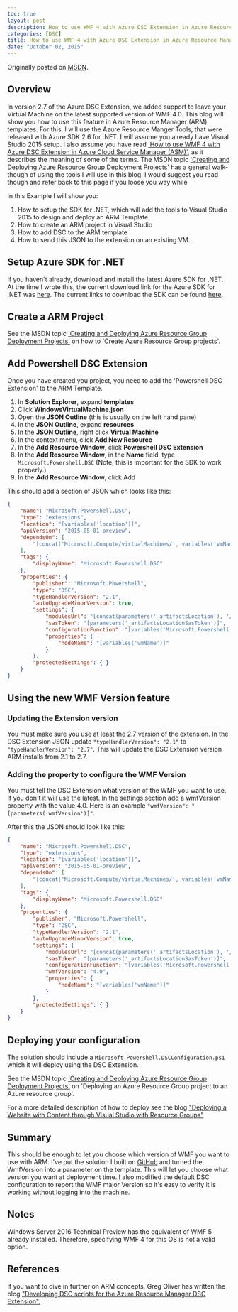 ```yaml
---
toc: true
layout: post
description: How to use WMF 4 with Azure DSC Extension in Azure Resource Manager (ARM)
categories: [DSC]
title: How to use WMF 4 with Azure DSC Extension in Azure Resource Manager (ARM)
date: "October 02, 2015"
---
```

Originally posted on [MSDN](https://blogs.msdn.microsoft.com/powershell/2015/10/02/how-to-use-wmf-4-with-azure-dsc-extension-in-azure-resource-manager-arm/).

## Overview

In version 2.7 of the Azure DSC Extension, we added support to leave your Virtual Machine on the latest supported version of WMF 4.0.  This blog will show you how to use this feature in Azure Resource Manager (ARM) templates.  For this, I will use the Azure Resource Manger Tools, that were released with Azure SDK 2.6 for .NET.  I will assume you already have Visual Studio 2015 setup.  I also assume you have read ['How to use WMF 4 with Azure DSC Extension in Azure Cloud Service Manager (ASM)'](http://blogs.msdn.com/b/powershell/archive/2015/10/01/how-to-use-wmf-4-with-azure-dsc-extension-in-azure-cloud-service-manager-asm.aspx), as it describes the meaning of some of the terms.   The MSDN topic ['Creating and Deploying Azure Resource Group Deployment Projects'](https://msdn.microsoft.com/en-us/library/azure/dn872471.aspx) has a general walk-though of using the tools I will use in this blog.  I would suggest you read though and refer back to this page if you loose you way while

In this Example I will show you:

1. How to setup the SDK for .NET, which will add the tools to Visual Studio 2015 to design and deploy an ARM Template.
2. How to create an ARM project in Visual Studio
3. How to add DSC to the ARM template
3. How to send this JSON to the extension on an existing VM.

## Setup Azure SDK for .NET

If you haven't already, download and install the latest Azure SDK for .NET.  At the time I wrote this, the current download link for the Azure SDK for .NET was [here](http://go.microsoft.com/fwlink/?linkid=518003&clcid=0x409).  The current links to download the SDK can be found [here](https://azure.microsoft.com/en-us/downloads/).

## Create a ARM Project

See the MSDN topic ['Creating and Deploying Azure Resource Group Deployment Projects'](https://msdn.microsoft.com/en-us/library/azure/dn872471.aspx) on how to 'Create Azure Resource Group projects'.

## Add Powershell DSC Extension

Once you have created you project, you need to add the 'Powershell DSC Extension' to the ARM Template.

1. In **Solution Explorer**, expand **templates**
2. Click **WindowsVirtualMachine.json**
3. Open the **JSON Outline** (this is usually on the left hand pane)
4. In the **JSON Outline**, expand **resources**
5. In the **JSON Outline**, right click **Virtual Machine**
6. In the context menu, click **Add New Resource**
7. In the **Add Resource Window**, click **Powershell DSC Extension**
8. In the **Add Resource Window**, in the **Name** field, type `Microsoft.Powershell.DSC` (Note, this is important for the SDK to work properly.)
9.  In the **Add Resource Window**, click Add

This should add a section of JSON which looks like this:

```json
{
    "name": "Microsoft.Powershell.DSC",
    "type": "extensions",
    "location": "[variables('location')]",
    "apiVersion": "2015-05-01-preview",
    "dependsOn": [
        "[concat('Microsoft.Compute/virtualMachines/', variables('vmName'))]"
    ],
    "tags": {
        "displayName": "Microsoft.Powershell.DSC"
    },
    "properties": {
        "publisher": "Microsoft.Powershell",
        "type": "DSC",
        "typeHandlerVersion": "2.1",
        "autoUpgradeMinorVersion": true,
        "settings": {
            "modulesUrl": "[concat(parameters('_artifactsLocation'), '/', 'dsc.zip')]",
            "sasToken": "[parameters('_artifactsLocationSasToken')]",
            "configurationFunction": "[variables('Microsoft.Powershell.DSCConfigurationFunction')]",
            "properties": {
                "nodeName": "[variables('vmName')]"
            }
        },
        "protectedSettings": { }
    }
}
```

## Using the new WMF Version feature

### Updating the Extension version

You must make sure you use at least the 2.7 version of the extension.  In the DSC Extension JSON update `"typeHandlerVersion": "2.1"` to `"typeHandlerVersion": "2.7"`.  This will update the DSC Extension version ARM installs from 2.1 to 2.7.

### Adding the property to configure the WMF Version

You must tell the DSC Extension what version of the WMF you want to use.  If you don't it will use the latest.  In the settings section add a wmfVersion property with the value 4.0.  Here is an example `"wmfVersion": "[parameters('wmfVersion')]"`.

After this the JSON should look like this:

```json
{
    "name": "Microsoft.Powershell.DSC",
    "type": "extensions",
    "location": "[variables('location')]",
    "apiVersion": "2015-05-01-preview",
    "dependsOn": [
        "[concat('Microsoft.Compute/virtualMachines/', variables('vmName'))]"
    ],
    "tags": {
        "displayName": "Microsoft.Powershell.DSC"
    },
    "properties": {
        "publisher": "Microsoft.Powershell",
        "type": "DSC",
        "typeHandlerVersion": "2.1",
        "autoUpgradeMinorVersion": true,
        "settings": {
            "modulesUrl": "[concat(parameters('_artifactsLocation'), '/', 'dsc.zip')]",
            "sasToken": "[parameters('_artifactsLocationSasToken')]",
            "configurationFunction": "[variables('Microsoft.Powershell.DSCConfigurationFunction')]",
            "wmfVersion": "4.0",
            "properties": {
                "nodeName": "[variables('vmName')]"
            }
        },
        "protectedSettings": { }
    }
}
```

## Deploying your configuration

The solution should include a `Microsoft.Powershell.DSCConfiguration.ps1` which it will deploy using the DSC Extension.

See the MSDN topic ['Creating and Deploying Azure Resource Group Deployment Projects'](https://msdn.microsoft.com/en-us/library/azure/dn872471.aspx) on 'Deploying an Azure Resource Group project to an Azure resource group'.

For a more detailed description of how to deploy see the blog ["Deploying a Website with Content through Visual Studio with Resource Groups"](http://blogs.technet.com/b/georgewallace/archive/2015/05/10/deploying-a-website-with-content-through-visual-studio-with-resource-groups.aspx)

## Summary

This should be enough to let you choose which version of WMF you want to use with ARM.  I've put the solution I built on [GitHub](https://github.com/PowerShell/PowerShell-Blog-Samples/tree/master/2019-09-30-DSC-Extension-v2.7/ARM) and turned the WmfVersion into a parameter on the template.  This will let you choose what version you want at deployment time.  I also modified the default DSC configuration to report the WMF major Version so it's easy to verify it is working without logging into the machine.

## Notes

Windows Server 2016 Technical Preview has the equivalent of WMF 5 already installed.  Therefore, specifying WMF 4 for this OS is not a valid option.

## References

If you want to dive in further on ARM concepts, Greg Oliver has written the blog ["Developing DSC scripts for the Azure Resource Manager DSC Extension".](http://blogs.msdn.com/b/golive/archive/2015/09/01/developing-dsc-scripts-for-the-azure-resource-manager-dsc-extension.aspx)